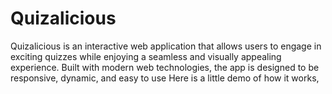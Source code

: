 # Quizalicious
Quizalicious is an interactive web application that allows users to engage in exciting quizzes while enjoying a seamless and visually appealing experience. Built with modern web technologies, the app is designed to be responsive, dynamic, and easy to use
Here is a little demo of how it works,
